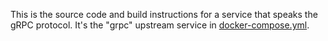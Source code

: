 This is the source code and build instructions for a service that speaks the
gRPC protocol.  It's the "grpc" upstream service in
[docker-compose.yml](../../docker-compose.yml).